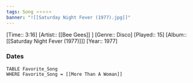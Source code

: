 ```yaml
---
tags: Song ⭐⭐⭐⭐⭐ 
banner: "![[Saturday Night Fever (1977).jpg]]"
---
```

[Time:: 3:16]
[Artist:: [[Bee Gees]] ]
[Genre:: Disco]
[Played:: 15]
[Album:: [[Saturday Night Fever (1977)]]]
[Year:: 1977]
### Dates
````dataview
TABLE Favorite_Song
WHERE Favorite_Song = [[More Than A Woman]]
````